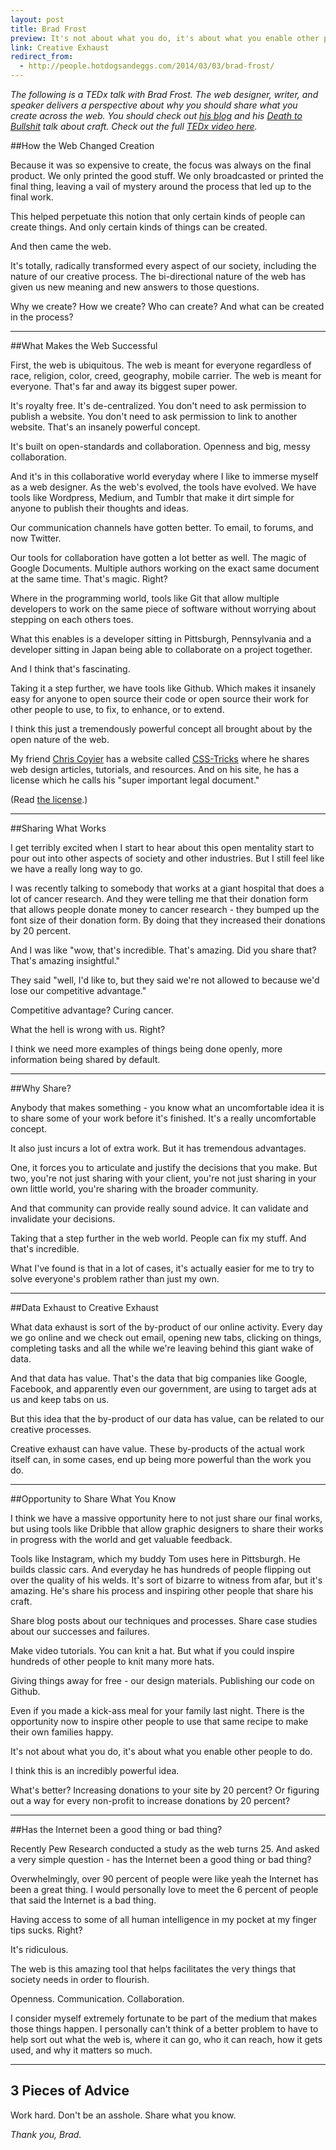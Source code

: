 ```yaml
---
layout: post
title: Brad Frost
preview: It's not about what you do, it's about what you enable other people to do. 
link: Creative Exhaust  
redirect_from:
  - http://people.hotdogsandeggs.com/2014/03/03/brad-frost/
---
```


*The following is a TEDx talk with Brad Frost. The web designer, writer, and speaker delivers a perspective about  why you should share what you create across the web. You should check out [his blog](http://bradfrostweb.com/blog/) and his [Death to Bullshit](http://bradfrostweb.com/blog/post/death-to-bullshit-at-creative-mornings/) talk about craft. Check out the full [TEDx video here](http://www.youtube.com/watch?v=7rW9vTrN6OU).* 

##How the Web Changed Creation 

Because it was so expensive to create, the focus was always on the final product. We only printed the good stuff. We only broadcasted or printed the final thing, leaving a vail of mystery around the process that led up to the final work. 

This helped perpetuate this notion that only certain kinds of people can create things. And only certain kinds of things can be created. 

And then came the web. 

It's totally, radically transformed every aspect of our society, including the nature of our creative process. The bi-directional nature of the web has given us new meaning and new answers to those questions.

Why we create? How we create? Who can create? And what can be created in the process? 

* * * 

##What Makes the Web Successful 

First, the web is ubiquitous. The web is meant for everyone regardless of race, religion, color, creed, geography, mobile carrier. The web is meant for everyone. That's far and away its biggest super power. 

It's royalty free. It's de-centralized. You don't need to ask permission to publish a website. You don't need to ask permission to link to another website. That's an insanely powerful concept. 

It's built on open-standards and collaboration. Openness and big, messy collaboration. 

And it's in this collaborative world everyday where I like to immerse myself as a web designer. As the web's evolved, the tools have evolved. We have tools like Wordpress, Medium, and Tumblr that make it dirt simple for anyone to publish their thoughts and ideas. 

Our communication channels have gotten better. To email, to forums, and now Twitter. 

Our tools for collaboration have gotten a lot better as well. The magic of Google Documents. Multiple authors working on the exact same document at the same time. That's magic. Right? 

Where in the programming world, tools like Git that allow multiple developers to work on the same piece of software without worrying about stepping on each others toes. 

What this enables is a developer sitting in Pittsburgh, Pennsylvania and a developer sitting in Japan being able to collaborate on a project together. 

And I think that's fascinating. 

Taking it a step further, we have tools like Github. Which makes it insanely easy for anyone to open source their code or open source their work for other people to use, to fix, to enhance, or to extend. 

I think this just a tremendously powerful concept all brought about by the open nature of the web. 

My friend [Chris Coyier](https://twitter.com/chriscoyier) has a website called [CSS-Tricks](http://css-tricks.com/) where he shares web design articles, tutorials, and resources. And on his site, he has a license which he calls his "super important legal document." 

(Read [the license](http://css-tricks.com/license/).)

* * * 

##Sharing What Works 

I get terribly excited when I start to hear about this open mentality start to pour out into other aspects of society and other industries. But I still feel like we have a really long way to go. 

I was recently talking to somebody that works at a giant hospital that does a lot of cancer research. And they were telling me that their donation form that allows people donate money to cancer research - they bumped up the font size of their donation form. By doing that they increased their donations by 20 percent. 

And I was like "wow, that's incredible. That's amazing. Did you share that? That's amazing insightful." 

They said "well, I'd like to, but they said we're not allowed to because we'd lose our competitive advantage."

Competitive advantage? Curing cancer. 

What the hell is wrong with us. Right? 

I think we need more examples of things being done openly, more information being shared by default. 

* * * 

##Why Share? 

Anybody that makes something - you know what an uncomfortable idea it is to share some of your work before it's finished. It's a really uncomfortable concept. 

It also just incurs a lot of extra work. But it has tremendous advantages. 

One, it forces you to articulate and justify the decisions that you make. But two, you're not just sharing with your client, you're not just sharing in your own little world, you're sharing with the broader community. 

And that community can provide really sound advice. It can validate and invalidate your decisions.

Taking that a step further in the web world. People can fix my stuff. And that's incredible. 

What I've found is that in a lot of cases, it's actually easier for me to try to solve everyone's problem rather than just my own.  

* * * 

##Data Exhaust to Creative Exhaust 

What data exhaust is sort of the by-product of our online activity. Every day we go online and we check out email, opening new tabs, clicking on things, completing tasks and all the while we're leaving behind this giant wake of data. 

And that data has value. That's the data that big companies like Google, Facebook, and apparently even our government, are using to target ads at us and keep tabs on us. 

But this idea that the by-product of our data has value, can be related to our creative processes. 

Creative exhaust can have value. These by-products of the actual work itself can, in some cases, end up being more powerful than the work you do. 

* * * 

##Opportunity to Share What You Know

I think we have a massive opportunity here to not just share our final works, but using tools like Dribble that allow graphic designers to share their works in progress with the world and get valuable feedback. 

Tools like Instagram, which my buddy Tom uses here in Pittsburgh. He builds classic cars. And everyday he has hundreds of people flipping out over the quality of his welds. It's sort of bizarre to witness from afar, but it's amazing. He's share his process and inspiring other people that share his craft. 

Share blog posts about our techniques and processes. Share case studies about our successes and failures. 

Make video tutorials. You can knit a hat. But what if you could inspire hundreds of other people to knit many more hats. 

Giving things away for free - our design materials. Publishing our code on Github. 

Even if you made a kick-ass meal for your family last night. There is the opportunity now to inspire other people to use that same recipe to make their own families happy. 

It's not about what you do, it's about what you enable other people to do. 

I think this is an incredibly powerful idea. 

What's better? Increasing donations to your site by 20 percent? Or figuring out a way for every non-profit to increase donations by 20 percent? 

* * * 

##Has the Internet been a good thing or bad thing? 

Recently Pew Research conducted a study as the web turns 25. And asked a very simple question - has the Internet been a good thing or bad thing?

Overwhelmingly, over 90 percent of people were like yeah the Internet has been a great thing. I would personally love to meet the 6 percent of people that said the Internet is a bad thing. 

Having access to some of all human intelligence in my pocket at my finger tips sucks. Right? 

It's ridiculous. 

The web is this amazing tool that helps facilitates the very things that society needs in order to flourish. 

Openness. Communication. Collaboration. 

I consider myself extremely fortunate to be part of the medium that makes those things happen. I personally can't think of a better problem to have to help sort out what the web is, where it can go, who it can reach, how it gets used, and why it matters so much. 

* * * 

## 3 Pieces of Advice 

Work hard. Don't be an asshole. Share what you know. 

*Thank you, Brad.* 





  